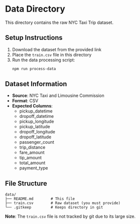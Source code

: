 # Data Directory

This directory contains the raw NYC Taxi Trip dataset.

## Setup Instructions

1. Download the dataset from the provided link
2. Place the `train.csv` file in this directory
3. Run the data processing script:
   ```bash
   npm run process-data
   ```

## Dataset Information

- **Source**: NYC Taxi and Limousine Commission
- **Format**: CSV
- **Expected Columns**:
  - pickup_datetime
  - dropoff_datetime
  - pickup_longitude
  - pickup_latitude
  - dropoff_longitude
  - dropoff_latitude
  - passenger_count
  - trip_distance
  - fare_amount
  - tip_amount
  - total_amount
  - payment_type

## File Structure

```
data/
├── README.md        # This file
├── train.csv        # Raw dataset (you must provide)
└── .gitkeep         # Keeps directory in git
```

**Note**: The `train.csv` file is not tracked by git due to its large size.
